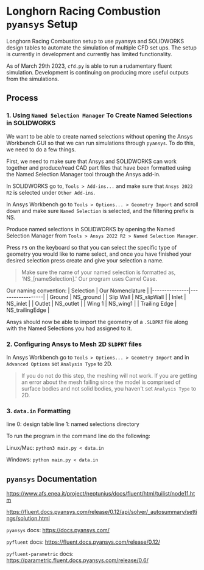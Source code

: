 # Longhorn Racing Combustion `pyansys` Setup

Longhorn Racing Combustion setup to use pyansys and SOLIDWORKS design tables to automate the simulation of multiple CFD set ups. The setup is currently in development and currently has limited functionality.

As of March 29th 2023, `cfd.py` is able to run a rudamentary fluent simulation. Development is continuing on producing more useful outputs from the simulations.

## Process

### 1. Using `Named Selection Manager` To Create Named Selections in SOLIDWORKS

We want to be able to create named selections without opening the Ansys Workbench GUI so that we can run simulations through `pyansys`. To do this, we need to do a few things.

First, we need to make sure that Ansys and SOLIDWORKS can work together and produce/read CAD part files that have been formatted using the Named Selection Manager tool through the Ansys add-in.

In SOLIDWORKS go to, `Tools > Add-ins...` and make sure that `Ansys 2022 R2` is selected under `Other Add-ins`.

In Ansys Workbench go to `Tools > Options... > Geometry Import` and scroll down and make sure `Named Selection` is selected, and the filtering prefix is NS.

Produce named selections in SOLIDWORKS by opening the Named Selection Manager from `Tools > Ansys 2022 R2 > Named Selection Manager`.

Press `F5` on the keyboard so that you can select the specific type of geometry you would like to name select, and once you have finished your desired selection press create and give your selection a name.

> Make sure the name of your named selection is formatted as, 'NS\_\[nameSelection\].' Our program uses Camel Case.

Our naming convention:
| Selection | Our Nomenclature |
|---------------|------------------|
| Ground | NS_ground |
| Slip Wall | NS_slipWall |
| Inlet | NS_inlet |
| Outlet | NS_outlet |
| Wing 1 | NS_wing1 |
| Trailing Edge | NS_trailingEdge |

Ansys should now be able to import the geometry of a `.SLDPRT` file along with the Named Selections you had assigned to it.

### 2. Configuring Ansys to Mesh 2D `SLDPRT` files

In Ansys Workbench go to `Tools > Options... > Geometry Import` and in `Advanced Options` set `Analysis Type` to 2D.

> If you do not do this step, the meshing will not work. If you are getting an error about the mesh failing since the model is comprised of surface bodies and not solid bodies, you haven't set `Analysis Type` to 2D.

### 3. `data.in` Formatting

line 0: design table
line 1: named selections directory

To run the program in the command line do the following:

Linux/Mac: `python3 main.py < data.in`

Windows: `python main.py < data.in`

## `pyansys` Documentation

https://www.afs.enea.it/project/neptunius/docs/fluent/html/tuilist/node11.htm

https://fluent.docs.pyansys.com/release/0.12/api/solver/_autosummary/settings/solution.html

`pyansys` docs: https://docs.pyansys.com/

`pyfluent` docs: https://fluent.docs.pyansys.com/release/0.12/

`pyfluent-parametric` docs: https://parametric.fluent.docs.pyansys.com/release/0.6/
